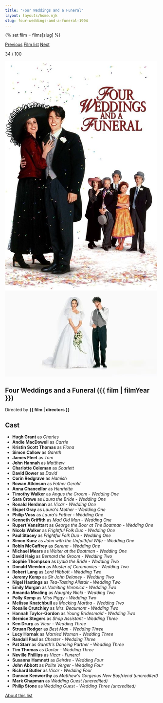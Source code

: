 ```yaml
---
title: "Four Weddings and a Funeral"
layout: layouts/home.njk
slug: four-weddings-and-a-funeral-1994
---
```


{% set film = films[slug] %}

<nav class="films">
  <a class="prev" href="../whats-eating-gilbert-grape-1993">Previous</a>
  <a href="../">Film list</a>
  <a class="next" href="../lon-the-professional-1994">Next</a>
</nav>

<p>34 / 100</p>

<article class="film">
  <div class="backdrop-and-poster">
    <img class="poster" src="../films/posters/four-weddings-and-a-funeral-1994.jpg" alt="">
    <img class="backdrop" src="../films/backdrops/four-weddings-and-a-funeral-1994.jpg" alt="">
  </div>

  <h1>Four Weddings and a Funeral ({{ film | filmYear }})</h1>

  <p class="director">
    Directed by <strong>{{ film | directors }}</strong>
  </p>


  <h2>
    Cast
  </h2>
  <ul>
            <li><strong>Hugh Grant</strong> as <em>Charles</em></li>
        <li><strong>Andie MacDowell</strong> as <em>Carrie</em></li>
        <li><strong>Kristin Scott Thomas</strong> as <em>Fiona</em></li>
        <li><strong>Simon Callow</strong> as <em>Gareth</em></li>
        <li><strong>James Fleet</strong> as <em>Tom</em></li>
        <li><strong>John Hannah</strong> as <em>Matthew</em></li>
        <li><strong>Charlotte Coleman</strong> as <em>Scarlett</em></li>
        <li><strong>David Bower</strong> as <em>David</em></li>
        <li><strong>Corin Redgrave</strong> as <em>Hamish</em></li>
        <li><strong>Rowan Atkinson</strong> as <em>Father Gerald</em></li>
        <li><strong>Anna Chancellor</strong> as <em>Henrietta</em></li>
        <li><strong>Timothy Walker</strong> as <em>Angus the Groom - Wedding One</em></li>
        <li><strong>Sara Crowe</strong> as <em>Laura the Bride - Wedding One</em></li>
        <li><strong>Ronald Herdman</strong> as <em>Vicar - Wedding One</em></li>
        <li><strong>Elspet Gray</strong> as <em>Laura's Mother - Wedding One</em></li>
        <li><strong>Philip Voss</strong> as <em>Laura's Father - Wedding One</em></li>
        <li><strong>Kenneth Griffith</strong> as <em>Mad Old Man - Wedding One</em></li>
        <li><strong>Rupert Vansittart</strong> as <em>George the Boor at The Boatman - Wedding One</em></li>
        <li><strong>Nicola Walker</strong> as <em>Frightful Folk Duo - Wedding One</em></li>
        <li><strong>Paul Stacey</strong> as <em>Frightful Folk Duo - Wedding One</em></li>
        <li><strong>Simon Kunz</strong> as <em>John  with the Unfaithful Wife - Wedding One</em></li>
        <li><strong>Robin McCaffrey</strong> as <em>Serena - Wedding One</em></li>
        <li><strong>Michael Mears</strong> as <em>Waiter at the Boatman - Wedding One</em></li>
        <li><strong>David Haig</strong> as <em>Bernard the Groom - Wedding Two</em></li>
        <li><strong>Sophie Thompson</strong> as <em>Lydia the Bride - Wedding Two</em></li>
        <li><strong>Donald Weedon</strong> as <em>Master of Ceremonies - Wedding Two</em></li>
        <li><strong>Robert Lang</strong> as <em>Lord Hibbott - Wedding Two</em></li>
        <li><strong>Jeremy Kemp</strong> as <em>Sir John Delaney - Wedding Two</em></li>
        <li><strong>Nigel Hastings</strong> as <em>Tea-Tasting Alistair - Wedding Two</em></li>
        <li><strong>Emily Morgan</strong> as <em>Vomiting Veronica - Wedding Two</em></li>
        <li><strong>Amanda Mealing</strong> as <em>Naughty Nicki - Wedding Two</em></li>
        <li><strong>Polly Kemp</strong> as <em>Miss Piggy - Wedding Two</em></li>
        <li><strong>Melissa Knatchbull</strong> as <em>Mocking Martha - Wedding Two</em></li>
        <li><strong>Rosalie Crutchley</strong> as <em>Mrs. Beaumont - Wedding Two</em></li>
        <li><strong>Hannah Taylor-Gordon</strong> as <em>Young Bridesmaid - Wedding Two</em></li>
        <li><strong>Bernice Stegers</strong> as <em>Shop Assistant - Wedding Three</em></li>
        <li><strong>Ken Drury</strong> as <em>Vicar - Wedding Three</em></li>
        <li><strong>Struan Rodger</strong> as <em>Best Man - Wedding Three</em></li>
        <li><strong>Lucy Hornak</strong> as <em>Married Woman - Wedding Three</em></li>
        <li><strong>Randall Paul</strong> as <em>Chester  - Wedding Three</em></li>
        <li><strong>Pat Starr</strong> as <em>Gareth's Dancing Partner  - Wedding Three</em></li>
        <li><strong>Tim Thomas</strong> as <em>Doctor  - Wedding Three</em></li>
        <li><strong>Neville Phillips</strong> as <em>Vicar - Funeral</em></li>
        <li><strong>Susanna Hamnett</strong> as <em>Deirdre - Wedding Four</em></li>
        <li><strong>John Abbott</strong> as <em>Polite Verger - Wedding Four</em></li>
        <li><strong>Richard Butler</strong> as <em>Vicar - Wedding Four</em></li>
        <li><strong>Duncan Kenworthy</strong> as <em>Matthew's Gorgeous New Boyfriend (uncredited)</em></li>
        <li><strong>Mark Chapman</strong> as <em>Wedding Guest (uncredited)</em></li>
        <li><strong>Philip Stone</strong> as <em>Wedding Guest - Wedding Three (uncredited)</em></li>
  </ul>
</article>
<footer>
  <a href="../about">About this list</a>
</footer>

